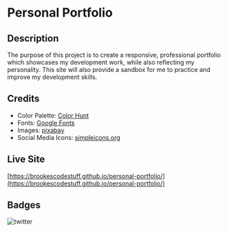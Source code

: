 # Personal Portfolio

## Description

The purpose of this project is to create a responsive, professional portfolio which showcases my development work, while also reflecting my personality. This site will also provide a sandbox for me to practice and improve my development skills.

## Credits

- Color Palette: [Color Hunt](https://colorhunt.co/)
- Fonts: [Google Fonts](https://fonts.google.com)
- Images: [pixabay](https://pixabay.com/)
- Social Media Icons: [simpleicons.org](https://simpleicons.org/)

## Live Site
[https://brookescodestuff.github.io/personal-portfolio/](https://brookescodestuff.github.io/personal-portfolio/)

## Badges

![twitter](https://img.shields.io/twitter/follow/brookelikesowls?style=social)
